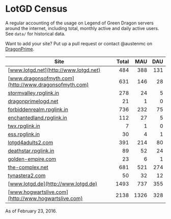# LotGD Census
A regular accounting of the usage on Legend of Green Dragon servers around the internet, including total, monthly active and daily active users. See `data/` for historical data.

Want to add your site? Put up a pull request or contact @austenmc on [DragonPrime](http://dragonprime.net).


Site | Total | MAU | DAU
--- | ---:| ---:| ---:
[www.lotgd.net](http://www.lotgd.net)|484|388|131
[www.dragonsofmyth.com](http://www.dragonsofmyth.com)|631|146|28
[stormvalley.rpglink.in](http://stormvalley.rpglink.in)|278|24|5
[dragonprimelogd.net](http://dragonprimelogd.net)|21|1|0
[forbiddenrealm.rpglink.in](http://forbiddenrealm.rpglink.in)|736|232|75
[enchantedland.rpglink.in](http://enchantedland.rpglink.in)|112|27|5
[twx.rpglink.in](http://twx.rpglink.in)|7|1|0
[ess.rpglink.in](http://ess.rpglink.in)|30|4|1
[lotgd4adults2.com](http://lotgd4adults2.com)|391|214|80
[deathstar.rpglink.in](http://deathstar.rpglink.in)|89|52|24
[golden-empire.com](http://golden-empire.com)|23|6|1
[the-complex.net](http://the-complex.net)|681|521|274
[tynastera2.com](http://tynastera2.com)|50|32|12
[www.lotgd.de](http://www.lotgd.de)|1493|737|355
[www.hogwartslive.com](http://www.hogwartslive.com)|2138|1326|328

As of February 23, 2016.
